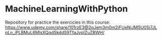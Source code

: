 # MachineLearningWithPython
Repository for practice the exercicies in this course: https://www.udemy.com/share/101rzE3@2qJem3m0m2iFUeNjJMSU0Sj7JLoLn_iPLBMuL6MlsXQqdSkddS9TfaJvpIZuZBWH/
